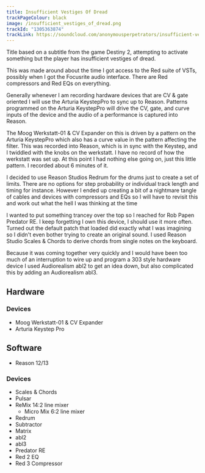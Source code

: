 ```yaml
---
title: Insufficient Vestiges Of Dread
trackPageColour: black
image: /insufficient_vestiges_of_dread.png
trackId: "1305363874"
trackLink: https://soundcloud.com/anonymousperpetrators/insufficient-vestiges-of-dread
---
```

Title based on a subtitle from the game Destiny 2, attempting to activate something but the player has insufficient vestiges of dread.

This was made around about the time I got access to the Red suite of VSTs, possibly when I got the Focusrite audio interface. There are Red compressors and Red EQs on everything.

Generally whenever I am recording hardware devices that are CV & gate oriented I will use the Arturia KeystepPro to sync up to Reason. Patterns programmed on the Arturia KeystepPro will drive the CV, gate, and curve inputs of the device and the audio of a performance is captured into Reason.

The Moog Werkstatt-01 & CV Expander on this is driven by a pattern on the Arturia KeystepPro which also has a curve value in the pattern affecting the filter. This was recorded into Reason, which is in sync with the Keystep, and I twiddled with the knobs on the werkstatt. I have no record of how the werkstatt was set up. At this point I had nothing else going on, just this little pattern. I recorded about 6 minutes of  it.

I decided to use Reason Studios Redrum for the drums just to create a set of limits. There are no options for step probability or individual track length and timing for instance. However I ended up creating a bit of a nightmare tangle of cables and devices with compressors and EQs so I will have to revisit this and work out what the hell I was thinking at the time

I wanted to put something trancey over the top so I reached for Rob Papen Predator RE. I keep forgetting I own this device, I should use it more often. Turned out the default patch that loaded did exactly what I was imagining so I didn't even bother trying to create an original sound. I used Reason Studio Scales & Chords to derive chords from single notes on the keyboard.

Because it was coming together very quickly and I would have been too much of an interruption to wire up and program a 303 style hardware device I used  Audiorealism abl2 to get an idea down, but also complicated this by adding an Audiorealism abl3.


## Hardware
### Devices
- Moog Werkstatt-01 & CV Expander
- Arturia Keystep Pro
 
## Software
- Reason 12/13

### Devices
- Scales & Chords
- Pulsar
- ReMix 14:2 line mixer
	- Micro Mix 6:2 line mixer
- Redrum
- Subtractor
- Matrix
- abl2
- abl3
- Predator RE
- Red 2 EQ
- Red 3 Compressor